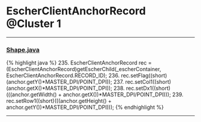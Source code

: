 # EscherClientAnchorRecord @Cluster 1

***

### [Shape.java](https://searchcode.com/codesearch/view/97394276/)
{% highlight java %}
235. EscherClientAnchorRecord rec = (EscherClientAnchorRecord)getEscherChild(_escherContainer, EscherClientAnchorRecord.RECORD_ID);
236. rec.setFlag((short)(anchor.getY()*MASTER_DPI/POINT_DPI));
237. rec.setCol1((short)(anchor.getX()*MASTER_DPI/POINT_DPI));
238. rec.setDx1((short)(((anchor.getWidth() + anchor.getX())*MASTER_DPI/POINT_DPI)));
239. rec.setRow1((short)(((anchor.getHeight() + anchor.getY())*MASTER_DPI/POINT_DPI)));
{% endhighlight %}

***

